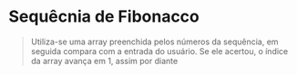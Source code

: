 <h1>Sequêcnia de Fibonacco</h1>

>Utiliza-se uma array preenchida pelos números da sequência, em seguida compara com a entrada do usuário. Se ele acertou, o índice da array avança em 1, assim por diante
